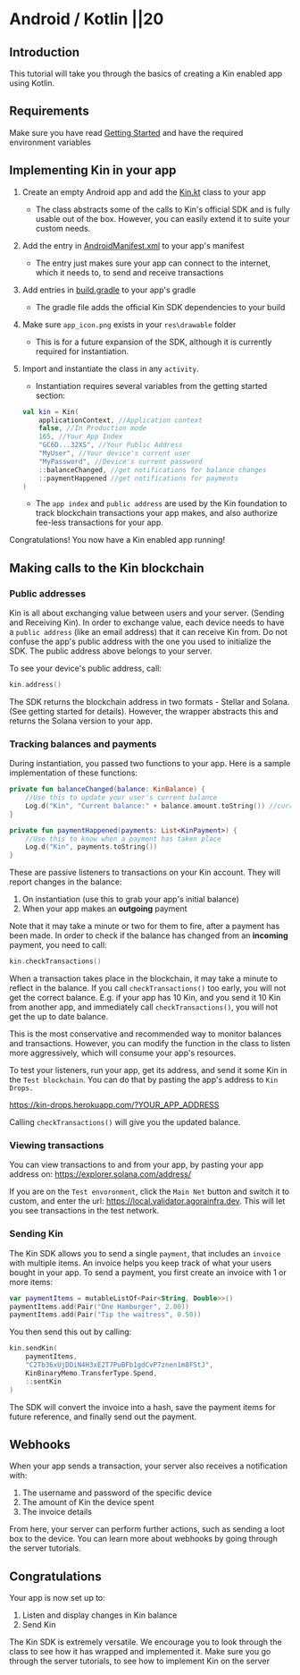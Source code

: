 # Android / Kotlin ||20

## Introduction

This tutorial will take you through the basics of creating a Kin enabled app using Kotlin.

## Requirements

Make sure you have read [Getting Started](/tutorials/#getting-started) and have the required environment variables

## Implementing Kin in your app

1. Create an empty Android app and add the [Kin.kt](https://github.com/kintegrate/kin-starter-kotlin/blob/master/app/src/main/java/com/kin/kin/Kin.kt) class to your app

   - The class abstracts some of the calls to Kin's official SDK and is fully usable out of the box. However, you can easily extend it to suite your custom needs.

2. Add the entry in [AndroidManifest.xml](https://github.com/kintegrate/kin-starter-kotlin/blob/master/quick-start/AndroidManifest.xml) to your app's manifest
   - The entry just makes sure your app can connect to the internet, which it needs to, to send and receive transactions
3. Add entries in [build.gradle](https://github.com/kintegrate/kin-starter-kotlin/blob/master/quick-start/build.gradle) to your app's gradle
   - The gradle file adds the official Kin SDK dependencies to your build
4. Make sure `app_icon.png` exists in your `res\drawable` folder
   - This is for a future expansion of the SDK, although it is currently required for instantiation.
5. Import and instantiate the class in any `activity`.
   - Instantiation requires several variables from the getting started section:
   ```kotlin
   val kin = Kin(
       applicationContext, //Application context
       false, //In Production mode
       165, //Your App Index
       "GC6D...32XS", //Your Public Address
       "MyUser", //Your device's current user
       "MyPassword", //Device's current password
       ::balanceChanged, //get notifications for balance changes
       ::paymentHappened //get notifications for payments
   )
   ```
   - The `app index` and `public address` are used by the Kin foundation to track blockchain transactions your app makes, and also authorize fee-less transactions for your app.

Congratulations! You now have a Kin enabled app running!

## Making calls to the Kin blockchain

### Public addresses

Kin is all about exchanging value between users and your server. (Sending and Receiving Kin). In order to exchange value, each device needs to have a `public address` (like an email address) that it can receive Kin from. Do not confuse the app's public address with the one you used to initialize the SDK. The public address above belongs to your server.

To see your device's public address, call:

```kotlin
kin.address()
```

The SDK returns the blockchain address in two formats - Stellar and Solana. (See getting started for details). However, the wrapper abstracts this and returns the Solana version to your app.

### Tracking balances and payments

During instantiation, you passed two functions to your app. Here is a sample implementation of these functions:

```kotlin
private fun balanceChanged(balance: KinBalance) {
    //Use this to update your user's current balance
    Log.d("Kin", "Current balance:" + balance.amount.toString()) //current balance
}

private fun paymentHappened(payments: List<KinPayment>) {
    //Use this to know when a payment has taken place
    Log.d("Kin", payments.toString())
}
```

These are passive listeners to transactions on your Kin account. They will report changes in the balance:

1. On instantiation (use this to grab your app's initial balance)
2. When your app makes an **outgoing** payment

Note that it may take a minute or two for them to fire, after a payment has been made. In order to check if the balance has changed from an **incoming** payment, you need to call:

```kotlin
kin.checkTransactions()
```

When a transaction takes place in the blockchain, it may take a minute to reflect in the balance. If you call `checkTransactions()` too early, you will not get the correct balance. E.g. if your app has 10 Kin, and you send it 10 Kin from another app, and immediately call `checkTransactions()`, you will not get the up to date balance.

This is the most conservative and recommended way to monitor balances and transactions. However, you can modify the function in the class to listen more aggressively, which will consume your app's resources.

To test your listeners, run your app, get its address, and send it some Kin in the `Test blockchain`. You can do that by pasting the app's address to `Kin Drops.`

https://kin-drops.herokuapp.com/?YOUR_APP_ADDRESS

Calling `checkTransactions()` will give you the updated balance.

### Viewing transactions

You can view transactions to and from your app, by pasting your app address on: https://explorer.solana.com/address/

If you are on the `Test envoronment`, click the `Main Net` button and switch it to custom, and enter the url: https://local.validator.agorainfra.dev. This will let you see transactions in the test network.

### Sending Kin

The Kin SDK allows you to send a single `payment`, that includes an `invoice` with multiple items. An invoice helps you keep track of what your users bought in your app. To send a payment, you first create an invoice with 1 or more items:

```kotlin
var paymentItems = mutableListOf<Pair<String, Double>>()
paymentItems.add(Pair("One Hamburger", 2.00))
paymentItems.add(Pair("Tip the waitress", 0.50))
```

You then send this out by calling:

```kotlin
kin.sendKin(
    paymentItems,
    "C2Tb36xUjDDiN4H3xE2T7PuBFb1gdCvP7znen1m8FStJ",
    KinBinaryMemo.TransferType.Spend,
    ::sentKin
)
```

The SDK will convert the invoice into a hash, save the payment items for future reference, and finally send out the payment.

## Webhooks

When your app sends a transaction, your server also receives a notification with:

1. The username and password of the specific device
2. The amount of Kin the device spent
3. The invoice details

From here, your server can perform further actions, such as sending a loot box to the device. You can learn more about webhooks by going through the server tutorials.

## Congratulations

Your app is now set up to:

1. Listen and display changes in Kin balance
2. Send Kin

The Kin SDK is extremely versatile. We encourage you to look through the class to see how it has wrapped and implemented it. Make sure you go through the server tutorials, to see how to implement Kin on the server
